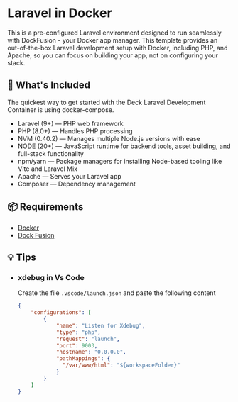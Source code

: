 # Laravel in Docker
This is a pre-configured Laravel environment designed to run seamlessly with DockFusion - your Docker app manager. This template provides an out-of-the-box Laravel development setup with Docker, including PHP, and Apache, so you can focus on building your app, not on configuring your stack.

## 🚀 What's Included
The quickest way to get started with the Deck Laravel Development Container is using docker-compose.

- Laravel (9+) — PHP web framework
- PHP (8.0+) — Handles PHP processing
- NVM (0.40.2) — Manages multiple Node.js versions with ease
- NODE (20+) — JavaScript runtime for backend tools, asset building, and full-stack functionality
- npm/yarn — Package managers for installing Node-based tooling like Vite and Laravel Mix
- Apache — Serves your Laravel app
- Composer — Dependency management

## 📦 Requirements
- [Docker](https://www.docker.com)
- [Dock Fusion](https://github.com/DockFusion/dock-fusion-app/releases)

## 💡 Tips
- ### **xdebug in Vs Code**

    Create the file `.vscode/launch.json` and paste the following content
    ```json
    {
        "configurations": [
            {
                "name": "Listen for Xdebug",
                "type": "php",
                "request": "launch",
                "port": 9003,
                "hostname": "0.0.0.0",
                "pathMappings": {
                  "/var/www/html": "${workspaceFolder}"
                }
            }
        ]
    }
    ```